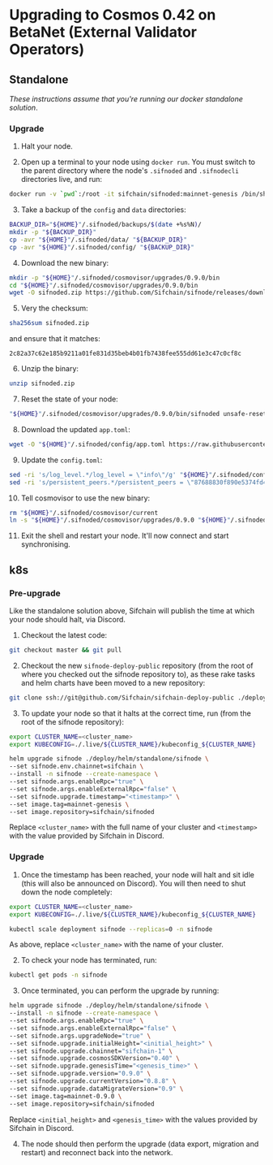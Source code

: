 # Upgrading to Cosmos 0.42 on BetaNet (External Validator Operators)

## Standalone

_These instructions assume that you're running our docker standalone solution_.

### Upgrade

1. Halt your node.

2. Open up a terminal to your node using `docker run`. You must switch to the parent directory where the node's `.sifnoded` and `.sifnodecli` directories live, and run:

```bash
docker run -v `pwd`:/root -it sifchain/sifnoded:mainnet-genesis /bin/sh
```

3. Take a backup of the `config` and `data` directories:

```bash
BACKUP_DIR="${HOME}"/.sifnoded/backups/$(date +%s%N)/
mkdir -p "${BACKUP_DIR}"
cp -avr "${HOME}"/.sifnoded/data/ "${BACKUP_DIR}"
cp -avr "${HOME}"/.sifnoded/config/ "${BACKUP_DIR}"
```

4. Download the new binary:

```bash
mkdir -p "${HOME}"/.sifnoded/cosmovisor/upgrades/0.9.0/bin
cd "${HOME}"/.sifnoded/cosmovisor/upgrades/0.9.0/bin
wget -O sifnoded.zip https://github.com/Sifchain/sifnode/releases/download/mainnet-0.9.0/sifnoded-mainnet-0.9.0-linux-amd64.zip
```

5. Very the checksum:

```bash
sha256sum sifnoded.zip
```

and ensure that it matches:

```
2c82a37c62e185b9211a01fe831d35beb4b01fb7438fee555dd61e3c47c0cf8c
```

6. Unzip the binary:

```bash
unzip sifnoded.zip
```

7. Reset the state of your node:

```bash
"${HOME}"/.sifnoded/cosmovisor/upgrades/0.9.0/bin/sifnoded unsafe-reset-all
```

8. Download the updated `app.toml`:

```bash
wget -O "${HOME}"/.sifnoded/config/app.toml https://raw.githubusercontent.com/Sifchain/networks/master/config/sifchain-1/app.toml
```

9. Update the `config.toml`:

```bash
sed -ri 's/log_level.*/log_level = \"info\"/g' "${HOME}"/.sifnoded/config/config.toml
sed -ri 's/persistent_peers.*/persistent_peers = \"87688830f890e5374fd4638942397a65d05f703b@13.213.156.252:26656\"/g' "${HOME}"/.sifnoded/config/config.toml
```

10. Tell cosmovisor to use the new binary:

```bash
rm "${HOME}"/.sifnoded/cosmovisor/current
ln -s "${HOME}"/.sifnoded/cosmovisor/upgrades/0.9.0 "${HOME}"/.sifnoded/cosmovisor/current
```

11. Exit the shell and restart your node. It'll now connect and start synchronising.

## k8s

### Pre-upgrade

Like the standalone solution above, Sifchain will publish the time at which your node should halt, via Discord. 

1. Checkout the latest code:

```bash
git checkout master && git pull
```

2. Checkout the new `sifnode-deploy-public` repository (from the root of where you checked out the sifnode repository to), as these rake tasks and helm charts have been moved to a new repository:

```bash
git clone ssh://git@github.com/Sifchain/sifchain-deploy-public ./deploy
```

3. To update your node so that it halts at the correct time, run (from the root of the sifnode repository):

```bash
export CLUSTER_NAME=<cluster_name>
export KUBECONFIG=./.live/${CLUSTER_NAME}/kubeconfig_${CLUSTER_NAME}

helm upgrade sifnode ./deploy/helm/standalone/sifnode \
--set sifnode.env.chainnet=sifchain \
--install -n sifnode --create-namespace \
--set sifnode.args.enableRpc="true" \
--set sifnode.args.enableExternalRpc="false" \
--set sifnode.upgrade.timestamp="<timestamp>" \
--set image.tag=mainnet-genesis \
--set image.repository=sifchain/sifnoded
```

Replace `<cluster_name>` with the full name of your cluster and `<timestamp>` with the value provided by Sifchain in Discord.

### Upgrade

1. Once the timestamp has been reached, your node will halt and sit idle (this will also be announced on Discord). You will then need to shut down the node completely:

```bash
export CLUSTER_NAME=<cluster_name>
export KUBECONFIG=./.live/${CLUSTER_NAME}/kubeconfig_${CLUSTER_NAME}

kubectl scale deployment sifnode --replicas=0 -n sifnode
```

As above, replace `<cluster_name>` with the name of your cluster.

2. To check your node has terminated, run:

```bash
kubectl get pods -n sifnode
```

3. Once terminated, you can perform the upgrade by running:

```bash
helm upgrade sifnode ./deploy/helm/standalone/sifnode \
--install -n sifnode --create-namespace \
--set sifnode.args.enableRpc="true" \
--set sifnode.args.enableExternalRpc="false" \
--set sifnode.args.upgradeNode="true" \
--set sifnode.upgrade.initialHeight="<initial_height>" \
--set sifnode.upgrade.chainnet="sifchain-1" \
--set sifnode.upgrade.cosmosSDKVersion="0.40" \
--set sifnode.upgrade.genesisTime="<genesis_time>" \
--set sifnode.upgrade.version="0.9.0" \
--set sifnode.upgrade.currentVersion="0.8.8" \
--set sifnode.upgrade.dataMigrateVersion="0.9" \
--set image.tag=mainnet-0.9.0 \
--set image.repository=sifchain/sifnoded
```

Replace `<initial_height>` and `<genesis_time>` with the values provided by Sifchain in Discord.

4. The node should then perform the upgrade (data export, migration and restart) and reconnect back into the network.
